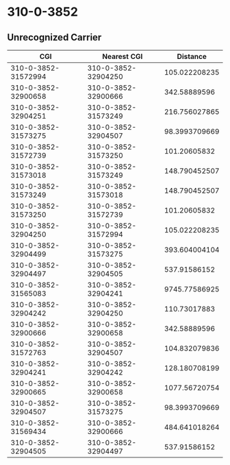 # 310-0-3852
## Unrecognized Carrier


| CGI | Nearest CGI | Distance |
|-----|-------------|----------|
| 310-0-3852-31572994 | 310-0-3852-32904250 | 105.022208235 |
| 310-0-3852-32900658 | 310-0-3852-32900666 | 342.58889596 |
| 310-0-3852-32904251 | 310-0-3852-31573249 | 216.756027865 |
| 310-0-3852-31573275 | 310-0-3852-32904507 | 98.3993709669 |
| 310-0-3852-31572739 | 310-0-3852-31573250 | 101.20605832 |
| 310-0-3852-31573018 | 310-0-3852-31573249 | 148.790452507 |
| 310-0-3852-31573249 | 310-0-3852-31573018 | 148.790452507 |
| 310-0-3852-31573250 | 310-0-3852-31572739 | 101.20605832 |
| 310-0-3852-32904250 | 310-0-3852-31572994 | 105.022208235 |
| 310-0-3852-32904499 | 310-0-3852-31573275 | 393.604004104 |
| 310-0-3852-32904497 | 310-0-3852-32904505 | 537.91586152 |
| 310-0-3852-31565083 | 310-0-3852-32904241 | 9745.77586925 |
| 310-0-3852-32904242 | 310-0-3852-32904250 | 110.73017883 |
| 310-0-3852-32900666 | 310-0-3852-32900658 | 342.58889596 |
| 310-0-3852-31572763 | 310-0-3852-32904507 | 104.832079836 |
| 310-0-3852-32904241 | 310-0-3852-32904242 | 128.180708199 |
| 310-0-3852-32900665 | 310-0-3852-32900658 | 1077.56720754 |
| 310-0-3852-32904507 | 310-0-3852-31573275 | 98.3993709669 |
| 310-0-3852-31569434 | 310-0-3852-32900666 | 484.641018264 |
| 310-0-3852-32904505 | 310-0-3852-32904497 | 537.91586152 |
